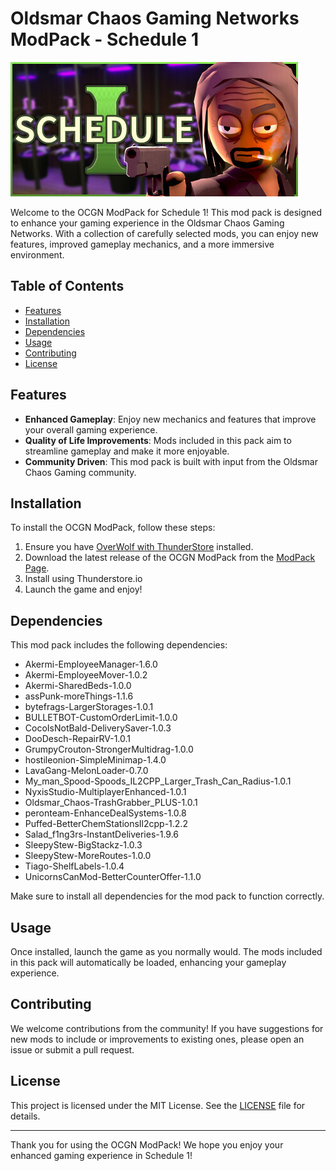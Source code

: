 # Oldsmar Chaos Gaming Networks ModPack - Schedule 1

![Schedule 1](https://raw.githubusercontent.com/ripsnortntear/OCGN_ModPack_Schedule_1/refs/heads/main/header.jpg)

Welcome to the OCGN ModPack for Schedule 1! This mod pack is designed to enhance your gaming experience in the Oldsmar Chaos Gaming Networks. With a collection of carefully selected mods, you can enjoy new features, improved gameplay mechanics, and a more immersive environment.

## Table of Contents

- [Features](#features)
- [Installation](#installation)
- [Dependencies](#dependencies)
- [Usage](#usage)
- [Contributing](#contributing)
- [License](#license)

## Features

- **Enhanced Gameplay**: Enjoy new mechanics and features that improve your overall gaming experience.
- **Quality of Life Improvements**: Mods included in this pack aim to streamline gameplay and make it more enjoyable.
- **Community Driven**: This mod pack is built with input from the Oldsmar Chaos Gaming community.

## Installation

To install the OCGN ModPack, follow these steps:

1. Ensure you have [OverWolf with ThunderStore](https://www.overwolf.com/app/thunderstore-thunderstore_mod_manager) installed.
2. Download the latest release of the OCGN ModPack from the [ModPack Page](https://thunderstore.io/c/schedule-i/p/Oldsmar_Chaos/).
3. Install using Thunderstore.io
4. Launch the game and enjoy!

## Dependencies

This mod pack includes the following dependencies:

- Akermi-EmployeeManager-1.6.0
- Akermi-EmployeeMover-1.0.2
- Akermi-SharedBeds-1.0.0
- assPunk-moreThings-1.1.6
- bytefrags-LargerStorages-1.0.1
- BULLETBOT-CustomOrderLimit-1.0.0
- CocoIsNotBald-DeliverySaver-1.0.3
- DooDesch-RepairRV-1.0.1
- GrumpyCrouton-StrongerMultidrag-1.0.0
- hostileonion-SimpleMinimap-1.4.0
- LavaGang-MelonLoader-0.7.0
- My_man_Spood-Spoods_IL2CPP_Larger_Trash_Can_Radius-1.0.1
- NyxisStudio-MultiplayerEnhanced-1.0.1
- Oldsmar_Chaos-TrashGrabber_PLUS-1.0.1
- peronteam-EnhanceDealSystems-1.0.8
- Puffed-BetterChemStationsIl2cpp-1.2.2
- Salad_f1ng3rs-InstantDeliveries-1.9.6
- SleepyStew-BigStackz-1.0.3
- SleepyStew-MoreRoutes-1.0.0
- Tiago-ShelfLabels-1.0.4
- UnicornsCanMod-BetterCounterOffer-1.1.0

Make sure to install all dependencies for the mod pack to function correctly.

## Usage

Once installed, launch the game as you normally would. The mods included in this pack will automatically be loaded, enhancing your gameplay experience.

## Contributing

We welcome contributions from the community! If you have suggestions for new mods to include or improvements to existing ones, please open an issue or submit a pull request.

## License

This project is licensed under the MIT License. See the [LICENSE](LICENSE.md) file for details.

---

Thank you for using the OCGN ModPack! We hope you enjoy your enhanced gaming experience in Schedule 1!
